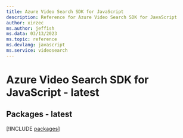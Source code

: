 ```yaml
---
title: Azure Video Search SDK for JavaScript
description: Reference for Azure Video Search SDK for JavaScript
author: xirzec
ms.author: jeffish
ms.data: 03/13/2023
ms.topic: reference
ms.devlang: javascript
ms.service: videosearch
---
```

# Azure Video Search SDK for JavaScript - latest
## Packages - latest
[!INCLUDE [packages](video-search-index.md)]